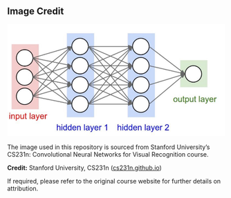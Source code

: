 ## Image Credit

![Introduction](images/intro.jpeg)

The image used in this repository is sourced from Stanford University’s CS231n: Convolutional Neural Networks for Visual Recognition course. 

**Credit:** Stanford University, CS231n ([cs231n.github.io](https://cs231n.github.io/neural-networks-1/))

If required, please refer to the original course website for further details on attribution.
